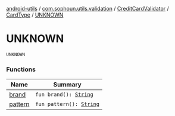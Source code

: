 [android-utils](../../../../index.md) / [com.sophoun.utils.validation](../../../index.md) / [CreditCardValidator](../../index.md) / [CardType](../index.md) / [UNKNOWN](./index.md)

# UNKNOWN

`UNKNOWN`

### Functions

| Name | Summary |
|---|---|
| [brand](brand.md) | `fun brand(): `[`String`](https://kotlinlang.org/api/latest/jvm/stdlib/kotlin/-string/index.html) |
| [pattern](pattern.md) | `fun pattern(): `[`String`](https://kotlinlang.org/api/latest/jvm/stdlib/kotlin/-string/index.html) |
